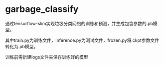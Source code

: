 # garbage_classify
通过tensorflow-slim实现垃圾分类网络的训练和预测，并生成包含参数的.pb模型。

其中train.py为训练文件，inference.py为测试文件，frozen.py将.ckpt参数文件转化为.pb模型。

训练前需新建logs文件夹保存训练好的模型
